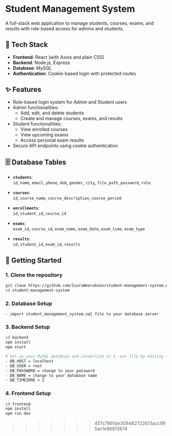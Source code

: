 # Student Management System

A full-stack web application to manage students, courses, exams, and results with role-based access for admins and students.

## 🔧 Tech Stack

- **Frontend**: React (with Axios and plain CSS)
- **Backend**: Node.js, Express
- **Database**: MySQL
- **Authentication**: Cookie-based login with protected routes

## ✨ Features

- Role-based login system for Admin and Student users
- Admin functionalities:
  - Add, edit, and delete students
  - Create and manage courses, exams, and results
- Student functionalities:
  - View enrolled courses
  - View upcoming exams
  - Access personal exam results
- Secure API endpoints using cookie authentication

## 🗄️ Database Tables

- **`students`**:  
  `id`, `name`, `email`, `phone`, `dob`, `gender`, `city`, `file_path`, `password`, `role`

- **`courses`**:  
  `id`, `course_name`, `course_description`, `course_period`

- **`enrollments`**:  
  `id`, `student_id`, `course_id`

- **`exams`**:  
  `exam_id`, `course_id`, `exam_name`, `exam_date`, `exam_time`, `exam_type`

- **`results`**:  
  `id`, `student_id`, `exam_id`, `results`

## 🚀 Getting Started

### 1. Clone the repository

```bash
git clone https://github.com/IsuruWeerakoon/student-management-system.git
cd student-management-system
```

### 2. Database Setup
```
- import student_management_system.sql file to your database server
```

### 3. Backend Setup
```bash
cd backend
npm install
npm start

# Set up your MySQL database and connection in a .env file by editing the file in backend folder
- DB_HOST = localhost
- DB_USER = root
- DB_PASSWORD = change to your password
- DB_NAME = change to your database name
- DB_TIMEZONE = Z
```
### 4. Frontend Setup
```bash
cd frontend
npm install
npm run dev
```

>>>>>>> 457c7861de309482722613acc995ac1e96913874
